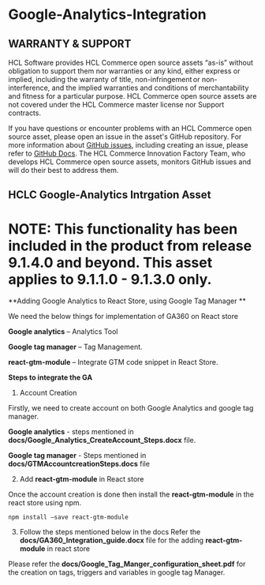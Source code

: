 # Google-Analytics-Integration

## WARRANTY & SUPPORT 
HCL Software provides HCL Commerce open source assets “as-is” without obligation to support them nor warranties or any kind, either express or implied, including the warranty of title, non-infringement or non-interference, and the implied warranties and conditions of merchantability and fitness for a particular purpose. HCL Commerce open source assets are not covered under the HCL Commerce master license nor Support contracts.

If you have questions or encounter problems with an HCL Commerce open source asset, please open an issue in the asset's GitHub repository. For more information about [GitHub issues](https://docs.github.com/en/issues), including creating an issue, please refer to [GitHub Docs](https://docs.github.com/en). The HCL Commerce Innovation Factory Team, who develops HCL Commerce open source assets, monitors GitHub issues and will do their best to address them. 

## HCLC Google-Analytics Intrgation Asset
# NOTE:  This functionality has been included in the product from release 9.1.4.0 and beyond.  This asset applies to 9.1.1.0 - 9.1.3.0 only.

**Adding Google Analytics to React Store, using Google Tag Manager **

We need the below things for implementation of GA360 on React store 

**Google analytics** – Analytics Tool 

**Google tag manager** – Tag Management. 

**react-gtm-module** – Integrate GTM code snippet in React Store. 

 
**Steps to integrate the GA**
1. Account Creation

Firstly, we need to create account on both Google Analytics and google tag manager. 

**Google analytics** - steps mentioned in **docs/Google_Analytics_CreateAccount_Steps.docx** file.

**Google tag manager** - Steps mentioned in **docs/GTMAccountcreationSteps.docs** file


2. Add **react-gtm-module** in React store

Once the account creation is done then install the **react-gtm-module** in the react store using npm. 

`npm install –save react-gtm-module`


3. Follow the steps mentioned below in the docs
 Refer the **docs/GA360_Integration_guide.docx** file for the adding **react-gtm-module** in react store

 Please refer the **docs/Google_Tag_Manger_configuration_sheet.pdf** for the creation on tags, triggers and variables in google tag Manager. 

